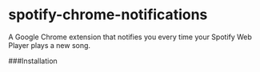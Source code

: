 spotify-chrome-notifications
============================

A Google Chrome extension that notifies you every time your Spotify Web Player plays a new song.

###Installation
